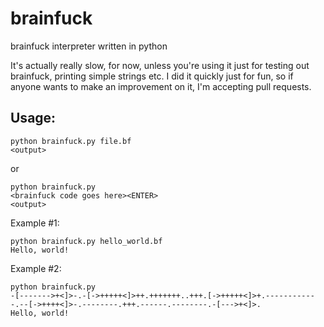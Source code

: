 # brainfuck
brainfuck interpreter written in python

It's actually really slow, for now, unless you're using it just for testing out brainfuck, printing simple strings etc.
I did it quickly just for fun, so if anyone wants to make an improvement on it, I'm accepting pull requests.

## Usage:
```
python brainfuck.py file.bf
<output>
```
or
```
python brainfuck.py
<brainfuck code goes here><ENTER>
<output>
```
Example #1:
```
python brainfuck.py hello_world.bf
Hello, world!
```
Example #2:
```
python brainfuck.py
-[------->+<]>-.-[->+++++<]>++.+++++++..+++.[->+++++<]>+.------------.--[->++++<]>-.--------.+++.------.--------.-[--->+<]>.
Hello, world!
```
